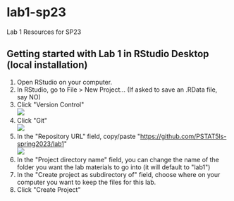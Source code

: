# lab1-sp23
Lab 1 Resources for SP23

## Getting started with Lab 1 in RStudio Desktop (local installation)
1. Open RStudio on your computer.
1. In RStudio, go to File > New Project... (If asked to save an .RData file, say NO)
1. Click "Version Control" <br /> ![](http://www.rstudio.com/images/docs/projects_new.png)
1. Click "Git" <br /> ![](images/rstudio-project-git.jpg)
1. In the "Repository URL" field, copy/paste "https://github.com/PSTAT5ls-spring2023/lab1" <br /> ![](images/rstudio-project-git-clone.jpg)
1. In the "Project directory name" field, you can change the name of the folder you want the lab materials to go into (it will default to "lab1")
1. In the "Create project as subdirectory of" field, choose where on your computer you want to keep the files for this lab.
1. Click "Create Project"
